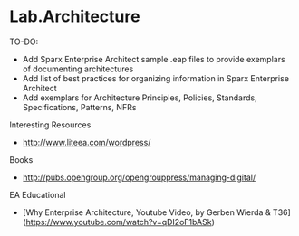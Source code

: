 # Lab.Architecture

TO-DO:
* Add Sparx Enterprise Architect sample .eap files to provide exemplars of documenting architectures
* Add list of best practices for organizing information in Sparx Enterprise Architect
* Add exemplars for Architecture Principles, Policies, Standards, Specifications, Patterns, NFRs


Interesting Resources
* http://www.liteea.com/wordpress/

Books
* http://pubs.opengroup.org/opengrouppress/managing-digital/



EA Educational
* [Why Enterprise Architecture, Youtube Video, by Gerben Wierda & T36] (https://www.youtube.com/watch?v=qDI2oF1bASk)
